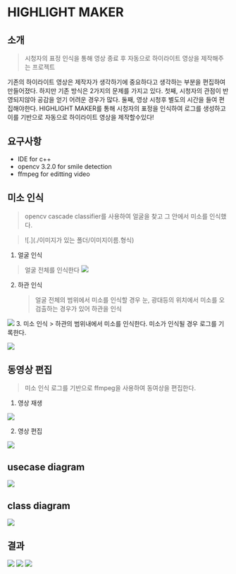 # HIGHLIGHT MAKER
##  소개
> 시청자의 표정 인식을 통해 영상 종료 후 
> 자동으로 하이라이트 영상을 제작해주는 프로젝트

  기존의 하이라이트 영상은 제작자가 생각하기에 중요하다고 생각하는 부분을 편집하여 만들어졌다. 하지만 기존 방식은 2가지의 문제를 가지고 있다. 첫째, 시청자의 관점이 반영되지않아 공감을 얻기 어려운 경우가 많다. 둘째, 영상 시청후 별도의 시간을 들여 편집해야한다.
HIGHLIGHT MAKER를 통해 시청자의 표정을 인식하여 로그를 생성하고 이를 기반으로 자동으로 하이라이트 영상을 제작할수있다! 

## 요구사항
* IDE for c++
* opencv 3.2.0 for smile detection
* ffmpeg for editting video

## 미소 인식
>opencv cascade classifier를 사용하여 얼굴을 찾고 그 안에서 미소를 인식했다.

>![.](./이미지가 있는 폴더/이미지이름.형식)
 1. 얼굴 인식
   > 얼굴 전체를 인식한다
  ![](https://github.com/pouder-Man/Highlight_Maker/blob/master/image/00_faceDetection.png)
 2. 하관 인식
    > 얼굴 전체의 범위에서 미소를 인식할 경우 눈, 광대등의 위치에서 미소를 오검출하는 경우가 있어  하관을 인식

  ![](https://github.com/pouder-Man/Highlight_Maker/blob/master/image/01_faceDetection.png)
 3. 미소 인식
    > 하관의 범위내에서 미소를 인식한다. 미소가 인식될 경우 로그를 기록한다.

  ![](https://github.com/pouder-Man/Highlight_Maker/blob/master/image/02_smileDetection.png)

## 동영상 편집
> 미소 인식 로그를 기반으로 ffmpeg을 사용하여 동여상을 편집한다.
 1. 영상 재생
 
  ![](https://github.com/pouder-Man/Highlight_Maker/blob/master/image/04_videoPlayProcess.png)
 
 2. 영상 편집
 
  ![](https://github.com/pouder-Man/Highlight_Maker/blob/master/image/05_videoEditProcess.png)


## usecase diagram
  
  ![](https://github.com/pouder-Man/Highlight_Maker/blob/master/image/06_usecaseDiagram.png)

## class diagram
  
  ![](https://github.com/pouder-Man/Highlight_Maker/blob/master/image/07_classDiagram.png)

## 결과
  ![](https://github.com/pouder-Man/Highlight_Maker/blob/master/image/08_result01.png)
  ![](https://github.com/pouder-Man/Highlight_Maker/blob/master/image/09_result02.png)
  ![](https://github.com/pouder-Man/Highlight_Maker/blob/master/image/10_result03.png)
